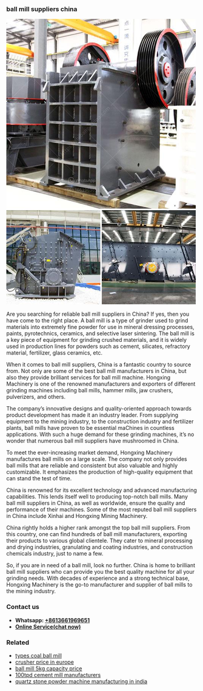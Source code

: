 <h3>ball mill suppliers china</h3><img src='1708309152.jpg' alt=''><p>Are you searching for reliable ball mill suppliers in China? If yes, then you have come to the right place. A ball mill is a type of grinder used to grind materials into extremely fine powder for use in mineral dressing processes, paints, pyrotechnics, ceramics, and selective laser sintering. The ball mill is a key piece of equipment for grinding crushed materials, and it is widely used in production lines for powders such as cement, silicates, refractory material, fertilizer, glass ceramics, etc.</p><p>When it comes to ball mill suppliers, China is a fantastic country to source from. Not only are some of the best ball mill manufacturers in China, but also they provide brilliant services for ball mill machine. Hongxing Machinery is one of the renowned manufacturers and exporters of different grinding machines including ball mills, hammer mills, jaw crushers, pulverizers, and others.</p><p>The company’s innovative designs and quality-oriented approach towards product development has made it an industry leader. From supplying equipment to the mining industry, to the construction industry and fertilizer plants, ball mills have proven to be essential maChines in countless applications. With such a huge demand for these grinding machines, it’s no wonder that numerous ball mill suppliers have mushroomed in China.</p><p>To meet the ever-increasing market demand, Hongxing Machinery manufactures ball mills on a large scale. The company not only provides ball mills that are reliable and consistent but also valuable and highly customizable. It emphasizes the production of high-quality equipment that can stand the test of time.</p><p>China is renowned for its excellent technology and advanced manufacturing capabilities. This lends itself well to producing top-notch ball mills. Many ball mill suppliers in China, as well as worldwide, ensure the quality and performance of their machines. Some of the most reputed ball mill suppliers in China include Xinhai and Hongxing Mining Machinery.</p><p>China rightly holds a higher rank amongst the top ball mill suppliers. From this country, one can find hundreds of ball mill manufacturers, exporting their products to various global clientele. They cater to mineraI processing and drying industries, granulating and coating industries, and construction chemicals industry, just to name a few.</p><p>So, if you are in need of a ball mill, look no further. China is home to brilliant ball mill suppliers who can provide you the best quality machine for all your grinding needs. With decades of experience and a strong technical base, Hongxing Machinery is the go-to manufacturer and supplier of ball mills to the mining industry.</p><h3>Contact us</h3><ul><li><strong>Whatsapp:&nbsp;<a href="https://wa.me/8613661969651">+8613661969651</a></strong></li><li><a href="https://swt.shibang-china.com/?git&amp;zhl&amp;ball mill suppliers china"><strong>Online Service(chat now)</strong></a></li></ul><h3>Related</h3><ul><li><a href='types coal ball mill.md'>types coal ball mill</a></li><li><a href='crusher price in europe.md'>crusher price in europe</a></li><li><a href='ball mill 5kg capacity price.md'>ball mill 5kg capacity price</a></li><li><a href='100tpd cement mill manufacturers.md'>100tpd cement mill manufacturers</a></li><li><a href='quartz stone powder machine manufacturing in india.md'>quartz stone powder machine manufacturing in india</a></li></ul>